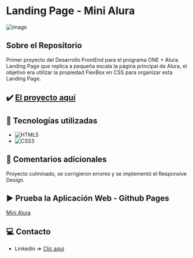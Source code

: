# Landing Page - Mini Alura

![image](https://cdn.jsdelivr.net/gh/K3yJey/Mini-Alura@main/img/homePage_MiniAlura.png)

## Sobre el Repositorio
Primer proyecto del Desarrollo FrontEnd para el programa ONE + Alura. Landing Page que replica a pequeña escala la página principal de Alura, el objetivo era utilizar la propiedad FlexBox en CSS para organizar esta Landing Page.

## ✔️ [El proyecto aquí](https://github.com/K3yJey/Mini-Alura.git)

## 🔧 Tecnologías utilizadas
* ![HTML5](https://img.shields.io/badge/html5-%23E34F26.svg?style=for-the-badge&logo=html5&logoColor=white)
* ![CSS3](https://img.shields.io/badge/css3-%231572B6.svg?style=for-the-badge&logo=css3&logoColor=white)

## 📌 Comentarios adicionales
Proyecto culminado, se corrigieron errores y se implementó el Responsive Design.

## ▶️ Prueba la Aplicación Web - Github Pages
[Mini Alura](https://k3yjey.github.io/Mini-Alura/)

## 💻 Contacto
* Linkedin => [Clic aquí](https://www.linkedin.com/in/k3yjey-dev/)